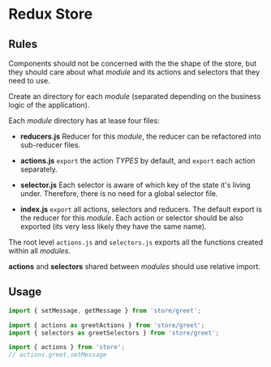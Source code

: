 # Redux Store

## Rules

Components should not be concerned with the the shape of the store, but they
should care about what _module_ and its actions and selectors that they need to
use.

Create an directory for each _module_ (separated depending on the business logic
of the application).

Each _module_ directory has at lease four files:

- **reducers.js** Reducer for this _module_, the reducer can be refactored into
  sub-reducer files.

- **actions.js** `export` the action _TYPES_ by default, and `export` each
  action separately.

- **selector.js** Each selector is aware of which key of the state it's living
  under. Therefore, there is no need for a global selector file.

- **index.js** `export` all actions, selectors and reducers. The default export
  is the reducer for this _module_. Each action or selector should be also
  exported (its very less likely they have the same name).

The root level `actions.js` and `selectors.js` exports all the functions created within all _modules_.

**actions** and **selectors** shared between _modules_ should use relative import.

## Usage

```js
import { setMessage, getMessage } from 'store/greet';

import { actions as greetActions } from 'store/greet';
import { selectors as greetSelectors } from 'store/greet';

import { actions } from 'store';
// actions.greet.setMessage
```
